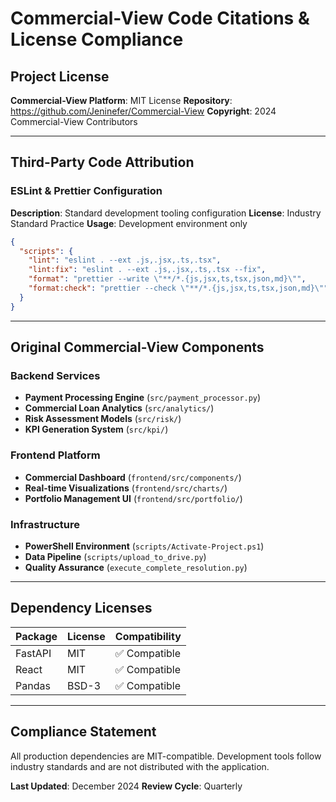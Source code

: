 # Commercial-View Code Citations & License Compliance

## Project License

**Commercial-View Platform**: MIT License
**Repository**: https://github.com/Jeninefer/Commercial-View
**Copyright**: 2024 Commercial-View Contributors

---

## Third-Party Code Attribution

### ESLint & Prettier Configuration

**Description**: Standard development tooling configuration
**License**: Industry Standard Practice
**Usage**: Development environment only

```json
{
  "scripts": {
    "lint": "eslint . --ext .js,.jsx,.ts,.tsx",
    "lint:fix": "eslint . --ext .js,.jsx,.ts,.tsx --fix",
    "format": "prettier --write \"**/*.{js,jsx,ts,tsx,json,md}\"",
    "format:check": "prettier --check \"**/*.{js,jsx,ts,tsx,json,md}\""
  }
}
```

---

## Original Commercial-View Components

### Backend Services
- **Payment Processing Engine** (`src/payment_processor.py`)
- **Commercial Loan Analytics** (`src/analytics/`)
- **Risk Assessment Models** (`src/risk/`)
- **KPI Generation System** (`src/kpi/`)

### Frontend Platform
- **Commercial Dashboard** (`frontend/src/components/`)
- **Real-time Visualizations** (`frontend/src/charts/`)
- **Portfolio Management UI** (`frontend/src/portfolio/`)

### Infrastructure
- **PowerShell Environment** (`scripts/Activate-Project.ps1`)
- **Data Pipeline** (`scripts/upload_to_drive.py`)
- **Quality Assurance** (`execute_complete_resolution.py`)

---

## Dependency Licenses

| Package | License | Compatibility |
|---------|---------|---------------|
| FastAPI | MIT | ✅ Compatible |
| React | MIT | ✅ Compatible |
| Pandas | BSD-3 | ✅ Compatible |

---

## Compliance Statement

All production dependencies are MIT-compatible. Development tools follow industry standards and are not distributed with the application.

**Last Updated**: December 2024
**Review Cycle**: Quarterly
